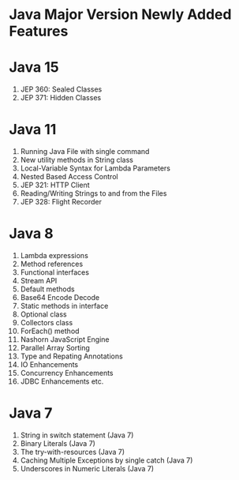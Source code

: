 # Java Major Version Newly Added Features

# Java 15
1. JEP 360: Sealed Classes<br />
2. JEP 371: Hidden Classes<br />

# Java 11
1. Running Java File with single command<br />
2. New utility methods in String class<br />
3. Local-Variable Syntax for Lambda Parameters<br />
4. Nested Based Access Control<br />
5. JEP 321: HTTP Client<br />
6. Reading/Writing Strings to and from the Files<br />
7. JEP 328: Flight Recorder<br />

# Java 8
1. Lambda expressions<br />
2. Method references<br />
3. Functional interfaces<br />
4. Stream API<br />
5. Default methods<br />
6. Base64 Encode Decode<br />
7. Static methods in interface<br />
8. Optional class<br />
9. Collectors class<br />
10. ForEach() method<br />
11. Nashorn JavaScript Engine<br />
12. Parallel Array Sorting<br />
13. Type and Repating Annotations<br />
14. IO Enhancements<br />
15. Concurrency Enhancements<br />
16. JDBC Enhancements etc.

# Java 7
1. String in switch statement (Java 7)<br />
2. Binary Literals (Java 7)<br />
3. The try-with-resources (Java 7)<br />
4. Caching Multiple Exceptions by single catch (Java 7)<br />
5. Underscores in Numeric Literals (Java 7)<br />
